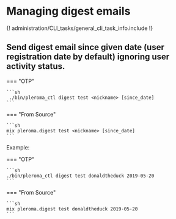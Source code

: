 # Managing digest emails

{! administration/CLI_tasks/general_cli_task_info.include !}

## Send digest email since given date (user registration date by default) ignoring user activity status.

=== "OTP"

    ```sh
     ./bin/pleroma_ctl digest test <nickname> [since_date]
    ```

=== "From Source"

    ```sh
    mix pleroma.digest test <nickname> [since_date]
    ```


Example: 

=== "OTP"

    ```sh
    ./bin/pleroma_ctl digest test donaldtheduck 2019-05-20
    ```

=== "From Source"

    ```sh
    mix pleroma.digest test donaldtheduck 2019-05-20
    ```

